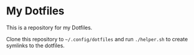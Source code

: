 # My Dotfiles

This is a repository for my Dotfiles.

Clone this repository to `~/.config/dotfiles` and run `./helper.sh` to create symlinks to the dotfiles.